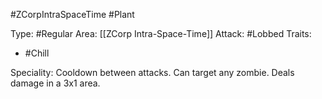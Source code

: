 #ZCorpIntraSpaceTime #Plant 

Type: #Regular 
Area: [[ZCorp Intra-Space-Time]]
Attack: #Lobbed
Traits:
- #Chill

Speciality: Cooldown between attacks. Can target any zombie. Deals damage in a 3x1 area. 
